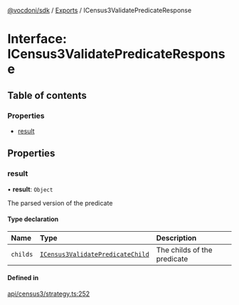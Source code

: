 [@vocdoni/sdk](/sdk) / [Exports](../modules) / ICensus3ValidatePredicateResponse

# Interface: ICensus3ValidatePredicateResponse

## Table of contents

### Properties

- [result](ICensus3ValidatePredicateResponse#result)

## Properties

### result

• **result**: `Object`

The parsed version of the predicate

#### Type declaration

| Name | Type | Description |
| :------ | :------ | :------ |
| `childs` | [`ICensus3ValidatePredicateChild`](ICensus3ValidatePredicateChild) | The childs of the predicate |

#### Defined in

[api/census3/strategy.ts:252](https://github.com/vocdoni/vocdoni-sdk/blob/9e24a20/src/api/census3/strategy.ts#L252)

